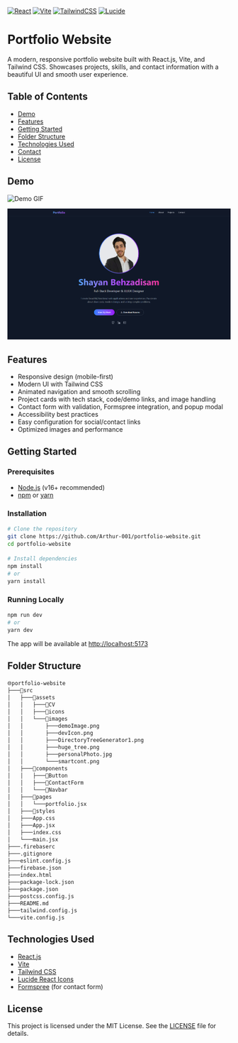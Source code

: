 [![React](https://img.shields.io/badge/React-20232A?style=for-the-badge&logo=react&logoColor=61DAFB)](https://reactjs.org/)
[![Vite](https://img.shields.io/badge/Vite-646CFF?style=for-the-badge&logo=vite&logoColor=FFD62E)](https://vitejs.dev/)
[![TailwindCSS](https://img.shields.io/badge/TailwindCSS-06B6D4?style=for-the-badge&logo=tailwindcss&logoColor=white)](https://tailwindcss.com/)
[![Lucide](https://img.shields.io/badge/Lucide-000000?style=for-the-badge&logo=lucide&logoColor=white)](https://lucide.dev/)

# Portfolio Website
A modern, responsive portfolio website built with React.js, Vite, and Tailwind CSS. Showcases projects, skills, and contact information with a beautiful UI and smooth user experience.


## Table of Contents
- [Demo](#demo)
- [Features](#features)
- [Getting Started](#getting-started)
- [Folder Structure](#folder-structure)
- [Technologies Used](#technologies-used)
- [Contact](#contact)
- [License](#license)



## Demo

<!-- Add a GIF showing the main features of your portfolio here -->
![Demo GIF](src\assets\Gifs\websitePreview.gif)

<!-- Add a screenshot of your portfolio here -->
![Screenshot](src\assets\images\demoImage.png)



## Features
- Responsive design (mobile-first)
- Modern UI with Tailwind CSS
- Animated navigation and smooth scrolling
- Project cards with tech stack, code/demo links, and image handling
- Contact form with validation, Formspree integration, and popup modal
- Accessibility best practices
- Easy configuration for social/contact links
- Optimized images and performance



## Getting Started

### Prerequisites
- [Node.js](https://nodejs.org/) (v16+ recommended)
- [npm](https://www.npmjs.com/) or [yarn](https://yarnpkg.com/)

### Installation

```bash
# Clone the repository
git clone https://github.com/Arthur-001/portfolio-website.git
cd portfolio-website

# Install dependencies
npm install
# or
yarn install
```

### Running Locally

```bash
npm run dev
# or
yarn dev
```

The app will be available at [http://localhost:5173](http://localhost:5173)



## Folder Structure

```
🌐portfolio-website
├───📁src
│   ├───📁assets
│   │   ├───📁CV
│   │   ├───📁icons
│   │   └───📁images
│   │       ├───demoImage.png
│   │       ├───devIcon.png
│   │       ├───DirectoryTreeGenerator1.png
│   │       ├───huge_tree.png
│   │       ├───personalPhoto.jpg
│   │       └───smartcont.png
│   ├───📁components
│   │   ├───📁Button
│   │   ├───📁ContactForm
│   │   └───📁Navbar
│   ├───📁pages
│   │   └───portfolio.jsx
│   ├───📁styles
│   ├───App.css
│   ├───App.jsx
│   ├───index.css
│   └───main.jsx
├───.firebaserc
├───.gitignore
├───eslint.config.js
├───firebase.json
├───index.html
├───package-lock.json
├───package.json
├───postcss.config.js
├───README.md
├───tailwind.config.js
└───vite.config.js
```


## Technologies Used
- [React.js](https://reactjs.org/)
- [Vite](https://vitejs.dev/)
- [Tailwind CSS](https://tailwindcss.com/)
- [Lucide React Icons](https://lucide.dev/)
- [Formspree](https://formspree.io/) (for contact form)



## License

This project is licensed under the MIT License. See the [LICENSE](LICENSE) file for details.
